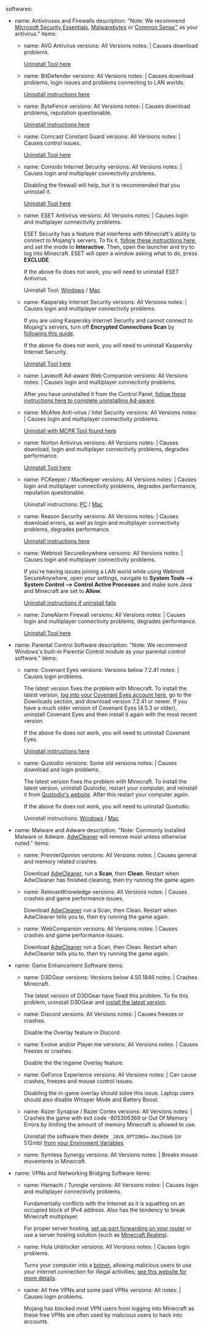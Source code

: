 
softwares:
- name: Antiviruses and Firewalls
  description: "Note: We recommend [Microsoft Security Essentials](https://support.microsoft.com/en-gb/help/14210/security-essentials-download), [Malwarebytes](http://www.malwarebytes.org/) or [Common Sense™](http://disaster-resource.com/index.php?option=com_content&view=article&id=142) as your antivirus."
  items:
  - name: AVG Antivirus
    versions: All Versions
    notes: |
      Causes download problems.

      [Uninstall Tool here](http://files-download.avg.com/util/tools/AVG_Remover.exe)

  - name: BitDefender
    versions: All Versions
    notes: |
      Causes download problems, login issues and problems connecting to LAN worlds.

      [Uninstall instructions here](https://www.bitdefender.com/consumer/support/answer/2791/)

  - name: ByteFence
    versions: All Versions
    notes: |
      Causes download problems, reputation questionable.

      [Uninstall instructions here](https://bugs.mojang.com/browse/MCL-5546)

  - name: Comcast Constant Guard
    versions: All Versions
    notes: |
      Causes control issues.

      [Uninstall Tool here](http://downloads.idvault.com/comcast/cleaner/constantguardcleaninstall.exe)

  - name: Comodo Internet Security
    versions: All Versions
    notes: |
      Causes login and multiplayer connectivity problems.

      Disabling the firewall will help, but it is recommended that you uninstall it.

      [Uninstall Tool here](https://sites.google.com/site/jacobcprt/Setup.zip?attredirects=0&d=1)

  - name: ESET Antivirus
    versions: All Versions
    notes: |
      Causes login and multiplayer connectivity problems.

      ESET Security has a feature that interferes with Minecraft's ability to connect to Mojang's servers. To fix it, [follow these instructions here](http://support.eset.com/kb3190), and set the mode to **Interactive**. Then, open the launcher and try to log into Minecraft. ESET will open a window asking what to do, press **EXCLUDE**.

      If the above fix does not work, you will need to uninstall ESET Antivirus.

      Uninstall Tool: [Windows](https://support.eset.com/kb2788/) / [Mac](https://support.eset.com/kb3239/)

  - name: Kaspersky Internet Security
    versions: All Versions
    notes: |
      Causes login and multiplayer connectivity problems.

      If you are using Kaspersky Internet Security and cannot connect to Mojang's servers, turn off **Encrypted Connections Scan** by [following this guide](http://support.kaspersky.com/9927#block1).

      If the above fix does not work, you will need to uninstall Kaspersky Internet Security.

      [Uninstall Tool here](https://support.kaspersky.com/common/service.aspx?el=1464)

  - name: Lavasoft Ad-aware Web Companion
    versions: All Versions
    notes: |
      Causes login and multiplayer connectivity problems.

      After you have uninstalled it from the Control Panel, [follow these instructions here to complete uninstalling Ad-aware](https://www.reddit.com/r/techsupport/comments/3k1rxt/how_can_i_delete_lavasofttcpservice64dll/cwdql5d/).

  - name: McAfee Anti-virus / Intel Security
    versions: All Versions
    notes: |
      Causes login and multiplayer connectivity problems.

      [Uninstall with MCPR Tool found here](https://service.mcafee.com/FAQDocument.aspx?id=TS101331)

  - name: Norton Antivirus
    versions: All Versions
    notes: |
      Causes download, login and multiplayer connectivity problems, degrades performance.

      [Uninstall Tool here](http://liveupdate.symantecliveupdate.com/upgrade/RnR/NRnR.exe)

  - name: PCKeeper / MacKeeper
    versions: All Versions
    notes: |
      Causes login and multiplayer connectivity problems, degrades performance, reputation questionable.

      Uninstall instructions: [PC](https://pckeeper.com/uninstalling) / [Mac](http://www.macworld.co.uk/how-to/mac-software/how-remove-mac-antivirus-software-mackeeper-refund-3612033/)

  - name: Reason Security
    versions: All Versions
    notes: |
      Causes download errors, as well as login and multiplayer connectivity problems, degrades performance.

      [Uninstall instructions here](https://www.reasoncoresecurity.com/how-do-i-uninstall-reason-core-security-support.aspx)

  - name: Webroot SecureAnywhere
    versions: All Versions
    notes: |
      Causes login and multiplayer connectivity problems.

      If you're having issues joining a LAN world while using Webroot SecureAnywhere, open your settings, navigate to **System Tools --> System Control --> Control Active Processes** and make sure Java and Minecraft are set to **Allow**.

      [Uninstall instructions if uninstall fails](https://community.webroot.com/t5/Webroot-SecureAnywhere-Antivirus/PC-Uninstallation-Option-Missing-from-Control-Panel/ta-p/34688)

  - name: ZoneAlarm Firewall
    versions: All Versions
    notes: |
      Causes login and multiplayer connectivity problems, degrades performance.

      [Uninstall Tool here](https://www.bleepingcomputer.com/download/zonealarm-uninstall-tool/dl/58/)

- name: Parental Control Software
  description: "Note: We recommend Windows's built-in Parental Control module as your parental control software."
  items:
  - name: Covenant Eyes
    versions: Versions below 7.2.41
    notes: |
      Causes login problems.

      The latest version fixes the problem with Minecraft. To install the latest version, [log into your Covenant Eyes account here](https://covenanteyes.com/myaccount/login), go to the Downloads section, and download version 7.2.41 or newer. If you have a much older version of Covenant Eyes (4.5.3 or older), uninstall Covenant Eyes and then install it again with the most recent version.

      If the above fix does not work, you will need to uninstall Covenant Eyes.

      [Uninstall instructions here](http://www.covenanteyes.com/support-articles/how-do-i-uninstall-covenant-eyes/)

  - name: Qustodio
    versions: Some old versions
    notes: |
      Causes download and login problems.

      The latest version fixes the problem with Minecraft. To install the latest version, uninstall Qustodio, restart your computer, and reinstall it from [Qustodio's website](http://www.qustodio.com/family/download). After this restart your computer again.

      If the above fix does not work, you will need to uninstall Qustodio.

      Uninstall instructions: [Windows](https://www.qustodio.com/en/help/article/1796577/) / [Mac](https://www.qustodio.com/en/help/article/1796576/)

- name: Malware and Adware
  description: "Note: Commonly installed Malware or Adware. [AdwCleaner](https://toolslib.net/downloads/finish/1/) will remove most unless otherwise noted."
  items:
  - name: PremierOpinion
    versions: All Versions
    notes: |
      Causes general and memory related crashes.

      Download [AdwCleaner](https://toolslib.net/downloads/finish/1/), run a **Scan**, then **Clean**. Restart when AdwCleaner has finished cleaning, then try running the game again.
  
  - name: RelevantKnowledge
    versions: All Versions
    notes: |
      Causes crashes and game performance issues.

      Download [AdwCleaner](https://toolslib.net/downloads/finish/1/) run a Scan, then Clean. Restart when AdwCleaner tells you to, then try running the game again.

  - name: WebCompanion
    versions: All Versions
    notes: |
      Causes crashes and game performance issues.

      Download [AdwCleaner](https://toolslib.net/downloads/finish/1/) run a Scan, then Clean. Restart when AdwCleaner tells you to, then try running the game again.

- name: Game Enhancement Software
  items:
  - name: D3DGear
    versions: Versions below 4.50.1846
    notes: |
      Crashes Minecraft.

      The latest version of D3DGear have fixed this problem. To fix this problem, uninstall D3DGear and [install the latest version](http://www.d3dgear.com/D3DGearSetup.exe).

  - name: Discord
    versions: All Versions
    notes: |
      Causes freezes or crashes.

      Disable the Overlay feature in Discord.
  
  - name: Evolve and/or Player.me
    versions: All Versions
    notes: |
      Causes freezes or crashes.

      Disable the the Ingame Overlay feature.

  - name: GeForce Experience
    versions: All Versions
    notes: |
      Can cause crashes, freezes and mouse control issues.
  
      Disabling the in-game overlay should solve this issue. Laptop users should also disable Whisper Mode and Battery Boost.

  - name: Razer Synapse / Razer Cortex
    versions: All Versions
    notes: |
      Crashes the game with exit code -805306369 or Out Of Memory Errors by limiting the amount of memory Minecraft is allowed to use.

      Uninstall the software then delete `_JAVA_OPTIONS=-Xmx256mb` (or 512mb) [from your Enviroment Variables](https://minecraftirc.net/support-articles/windows/env-vars/).

  - name: Symless Synergy
    versions: All Versions
    notes: |
      Breaks mouse movements in Minecraft.

- name: VPNs and Networking Bridging Software
  items:
  - name: Hamachi / Tunngle
    versions: All Versions
    notes: |
      Causes login and multiplayer connectivity problems.

      Fundamentally conflicts with the Internet as it is squatting on an occupied block of IPv4 address. Also has the tendency to break Minecraft multiplayer.

      For proper server hosting, [set up port forwarding on your router](http://www.wikihow.com/Set-Up-Port-Forwarding-on-a-Router) or use a server hosting solution (such as [Minecraft Realms](https://minecraft.net/realms)).

  - name: Hola Unblocker
    versions: All Versions
    notes: |
      Causes login problems.

      Turns your computer into a [botnet](https://en.wikipedia.org/wiki/Botnet), allowing malicious users to use your internet connection for illegal activities; [see this website for more details](http://adios-hola.org/).

  - name: All free VPNs and some paid VPNs
    versions: All
    notes: |
      Causes login problems.

      Mojang has blocked most VPN users from logging into Minecraft as these free VPNs are often used by malicious users to hack into accounts.
